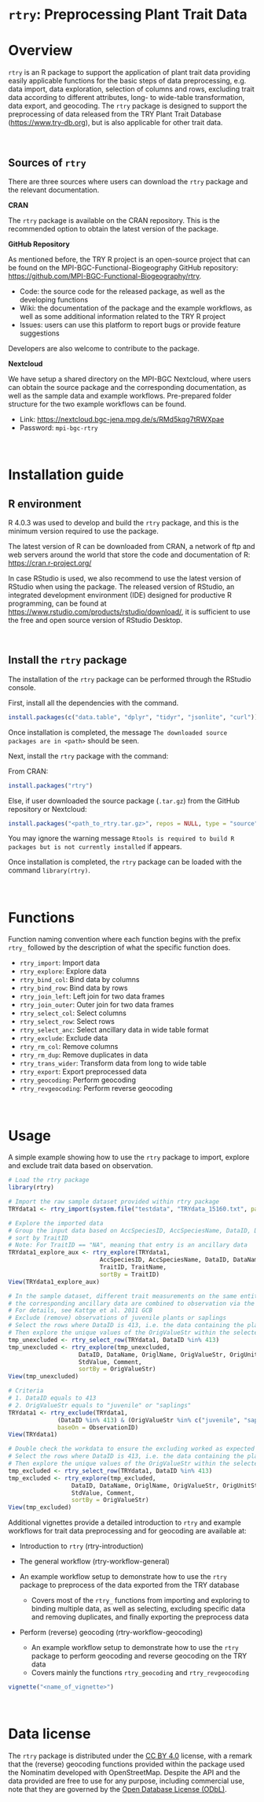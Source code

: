 # `rtry`: Preprocessing Plant Trait Data

# Overview

`rtry` is an R package to support the application of plant trait data providing easily applicable functions for the basic steps of data preprocessing, e.g. data import, data exploration, selection of columns and rows, excluding trait data according to different attributes, long- to wide-table transformation, data export, and geocoding. The `rtry` package is designed to support the preprocessing of data released from the TRY Plant Trait Database (https://www.try-db.org), but is also applicable for other trait data.

<br>

## Sources of `rtry`

There are three sources where users can download the `rtry` package and the relevant documentation.

**CRAN**

The `rtry` package is available on the CRAN repository. This is the recommended option to obtain the latest version of the package.

**GitHub Repository**

As mentioned before, the TRY R project is an open-source project that can be found on the MPI-BGC-Functional-Biogeography GitHub repository: https://github.com/MPI-BGC-Functional-Biogeography/rtry.

- Code: the source code for the released package, as well as the developing functions
- Wiki: the documentation of the package and the example workflows, as well as some additional information related to the TRY R project
- Issues: users can use this platform to report bugs or provide feature suggestions

Developers are also welcome to contribute to the package.

**Nextcloud**

We have setup a shared directory on the MPI-BGC Nextcloud, where users can obtain the source package and the corresponding documentation, as well as the sample data and example workflows. Pre-prepared folder structure for the two example workflows can be found.

- Link: https://nextcloud.bgc-jena.mpg.de/s/RMd5kqg7tRWXpae
- Password: `mpi-bgc-rtry`

<br>

# Installation guide

## R environment

R 4.0.3 was used to develop and build the `rtry` package, and this is the minimum version required to use the package.

The latest version of R can be downloaded from CRAN, a network of ftp and web servers around the world that store the code and documentation of R: https://cran.r-project.org/

In case RStudio is used, we also recommend to use the latest version of RStudio when using the package. The released version of RStudio, an integrated development environment (IDE) designed for productive R programming, can be found at https://www.rstudio.com/products/rstudio/download/, it is sufficient to use the free and open source version of RStudio Desktop.

<br>

## Install the `rtry` package

The installation of the `rtry` package can be performed through the RStudio console.

First, install all the dependencies with the command.

```R
install.packages(c("data.table", "dplyr", "tidyr", "jsonlite", "curl"))
```

Once installation is completed, the message `The downloaded source packages are in <path>` should be seen.

Next, install the `rtry` package with the command:

From CRAN:

```R
install.packages("rtry")
```

Else, if user downloaded the source package (`.tar.gz`) from the GitHub repository or Nextcloud:

```R
install.packages("<path_to_rtry.tar.gz>", repos = NULL, type = "source")
```

You may ignore the warning message `Rtools is required to build R packages but is not currently installed` if appears.

Once installation is completed, the `rtry` package can be loaded with the command `library(rtry)`.

<br>

# Functions

Function naming convention where each function begins with the prefix ```rtry_``` followed by the description of what the specific function does.

- `rtry_import`: Import data
- `rtry_explore`: Explore data
- `rtry_bind_col`: Bind data by columns
- `rtry_bind_row`: Bind data by rows
- `rtry_join_left`: Left join for two data frames
- `rtry_join_outer`: Outer join for two data frames
- `rtry_select_col`: Select columns
- `rtry_select_row`: Select rows
- `rtry_select_anc`: Select ancillary data in wide table format
- `rtry_exclude`: Exclude data
- `rtry_rm_col`: Remove columns
- `rtry_rm_dup`: Remove duplicates in data
- `rtry_trans_wider`: Transform data from long to wide table
- `rtry_export`: Export preprocessed data
- `rtry_geocoding`: Perform geocoding
- `rtry_revgeocoding`: Perform reverse geocoding

<br>

# Usage

A simple example showing how to use the `rtry` package to import, explore and exclude trait data based on observation.

```R
# Load the rtry package
library(rtry)

# Import the raw sample dataset provided within rtry package
TRYdata1 <- rtry_import(system.file("testdata", "TRYdata_15160.txt", package = "rtry"))

# Explore the imported data
# Group the input data based on AccSpeciesID, AccSpeciesName, DataID, DataName, TraitID and TraitName, and
# sort by TraitID
# Note: For TraitID == "NA", meaning that entry is an ancillary data
TRYdata1_explore_aux <- rtry_explore(TRYdata1,
                          AccSpeciesID, AccSpeciesName, DataID, DataName,
                          TraitID, TraitName,
                          sortBy = TraitID)
View(TRYdata1_explore_aux)

# In the sample dataset, different trait measurements on the same entity (plant) and
# the corresponding ancillary data are combined to observation via the ObservationID
# For details, see Kattge et al. 2011 GCB
# Exclude (remove) observations of juvenile plants or saplings
# Select the rows where DataID is 413, i.e. the data containing the plant development status
# Then explore the unique values of the OrigValueStr within the selected data
tmp_unexcluded <- rtry_select_row(TRYdata1, DataID %in% 413)
tmp_unexcluded <- rtry_explore(tmp_unexcluded,
                    DataID, DataName, OriglName, OrigValueStr, OrigUnitStr,
                    StdValue, Comment,
                    sortBy = OrigValueStr)
View(tmp_unexcluded)

# Criteria
# 1. DataID equals to 413
# 2. OrigValueStr equals to "juvenile" or "saplings"
TRYdata1 <- rtry_exclude(TRYdata1,
              (DataID %in% 413) & (OrigValueStr %in% c("juvenile", "saplings")),
              baseOn = ObservationID)
View(TRYdata1)

# Double check the workdata to ensure the excluding worked as expected
# Select the rows where DataID is 413, i.e. the data containing the plant development status
# Then explore the unique values of the OrigValueStr within the selected data
tmp_excluded <- rtry_select_row(TRYdata1, DataID %in% 413)
tmp_excluded <- rtry_explore(tmp_excluded,
                  DataID, DataName, OriglName, OrigValueStr, OrigUnitStr,
                  StdValue, Comment,
                  sortBy = OrigValueStr)
View(tmp_excluded)
```

Additional vignettes provide a detailed introduction to `rtry` and example workflows for trait data preprocessing and for geocoding are available at:

- Introduction to `rtry` (rtry-introduction)

-   The general workflow (rtry-workflow-general)
-   An example workflow setup to demonstrate how to use the `rtry` package to preprocess of the data exported from the TRY database
    -   Covers most of the `rtry_` functions from importing and exploring to binding multiple data, as well as selecting, excluding specific data and removing duplicates, and finally exporting the preprocess data

-   Perform (reverse) geocoding (rtry-workflow-geocoding)

    -   An example workflow setup to demonstrate how to use the `rtry` package to perform geocoding and reverse geocoding on the TRY data
    -   Covers mainly the functions `rtry_geocoding` and `rtry_revgeocoding`

```R
vignette("<name_of_vignette>")
```

<br>

# Data license

The `rtry` package is distributed under the [CC BY 4.0](https://github.com/MPI-BGC-Functional-Biogeography/rtry/blob/main/LICENSE.md) license, with a remark that the (reverse) geocoding functions provided within the package used the Nominatim developed with OpenStreetMap. Despite the API and the data provided are free to use for any purpose, including commercial use, note that they are governed by the [Open Database License (ODbL)](https://wiki.osmfoundation.org/wiki/Licence).

<br>
